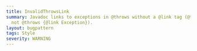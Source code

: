 ```yaml
---
title: InvalidThrowsLink
summary: Javadoc links to exceptions in @throws without a @link tag (@throws Exception,
  not @throws {@link Exception}).
layout: bugpattern
tags: Style
severity: WARNING
---
```


<!--
*** AUTO-GENERATED, DO NOT MODIFY ***
To make changes, edit the @BugPattern annotation or the explanation in docs/bugpattern.
-->



